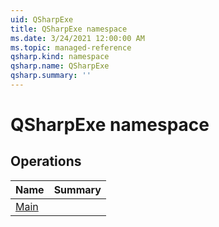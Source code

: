 ```yaml
---
uid: QSharpExe
title: QSharpExe namespace
ms.date: 3/24/2021 12:00:00 AM
ms.topic: managed-reference
qsharp.kind: namespace
qsharp.name: QSharpExe
qsharp.summary: ''
---
```


# QSharpExe namespace




<!-- summaries -->

## Operations

| Name | Summary |
|------|---------|
|[Main](xref:QSharpExe.Main) |


<!-- /summaries -->
